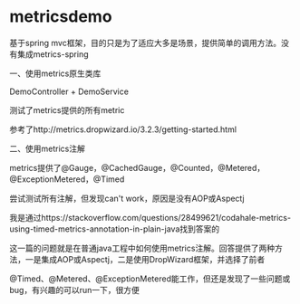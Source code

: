 # metricsdemo

基于spring mvc框架，目的只是为了适应大多是场景，提供简单的调用方法。没有集成metrics-spring

一、使用metrics原生类库

DemoController + DemoService

测试了metrics提供的所有metric

参考了http://metrics.dropwizard.io/3.2.3/getting-started.html

二、使用metrics注解

metrics提供了@Gauge，@CachedGauge，@Counted，@Metered，@ExceptionMetered，@Timed

尝试测试所有注解，但发现can't work，原因是没有AOP或Aspectj

我是通过https://stackoverflow.com/questions/28499621/codahale-metrics-using-timed-metrics-annotation-in-plain-java找到答案的

这一篇的问题就是在普通java工程中如何使用metrics注解。回答提供了两种方法，一是集成AOP或Aspectj，二是使用DropWizard框架，并选择了前者

@Timed、@Metered、@ExceptionMetered能工作，但还是发现了一些问题或bug，有兴趣的可以run一下，很方便